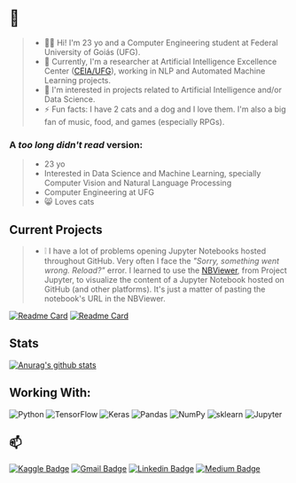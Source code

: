# :wave:

> - 👨‍💻 Hi! I'm 23 yo and a Computer Engineering student at Federal University of Goiás (UFG).
> - 🔭 Currently, I'm a researcher at Artificial Intelligence Excellence Center ([CEIA/UFG](https://embrapii.org.br/en/unidades/embrapii-unit-in-artificial-intelligence-ceia-ufg-center-of-excellence-in-artificial-intelligence/)), working in NLP and Automated Machine Learning projects. 
> - :dancers: I'm interested in projects related to Artificial Intelligence and/or Data Science. 
> - ⚡ Fun facts: I have 2 cats and a dog and I love them. I'm also a big fan of music, food, and games (especially RPGs).


### A *too long didn't read* version:
> * 23 yo
> * Interested in Data Science and Machine Learning, specially Computer Vision and Natural Language Processing 
> * Computer Engineering at UFG
> * :smile_cat: Loves cats 

## Current Projects

> - :grey_exclamation: I have a lot of problems opening Jupyter Notebooks hosted throughout GitHub. Very often I face the _"Sorry, something went wrong. Reload?"_ error. I learned to use the [NBViewer](https://nbviewer.jupyter.org/), from Project Jupyter, to visualize the content of a Jupyter Notebook hosted on GitHub (and other platforms). It's just a matter of pasting the notebook's URL in the NBViewer.

[![Readme Card](https://github-readme-stats.vercel.app/api/pin/?username=pedrohortencio&repo=machine-learning-gladiator&theme=prussian)](https://github.com/pedrohortencio/machine-learning-gladiator)  [![Readme Card](https://github-readme-stats.vercel.app/api/pin/?username=pedrohortencio&repo=sentiment-analysis&theme=prussian)](https://github.com/pedrohortencio/sentiment-analysis)


## Stats

[![Anurag's github stats](https://github-readme-stats.vercel.app/api?username=pedrohortencio&show_icons=true&theme=prussian&count_private=true&hide=prs,issues,contribs)](https://github.com/anuraghazra/github-readme-stats) 

## Working With:
<img alt="Python" src="https://img.shields.io/badge/python%20-%2314354C.svg?&style=for-the-badge&logo=python&logoColor=white"/>  <img alt="TensorFlow" src="https://img.shields.io/badge/TensorFlow%20-%23FF6F00.svg?&style=for-the-badge&logo=TensorFlow&logoColor=white" />  <img alt="Keras" src="https://img.shields.io/badge/Keras%20-%23D00000.svg?&style=for-the-badge&logo=Keras&logoColor=white"/>  <img alt="Pandas" src="https://img.shields.io/badge/pandas%20-%23150458.svg?&style=for-the-badge&logo=pandas&logoColor=white" />  <img alt="NumPy" src="https://img.shields.io/badge/numpy%20-%23013243.svg?&style=for-the-badge&logo=numpy&logoColor=white" />  <img alt="sklearn" src="https://img.shields.io/badge/scikit-learn.svg?&style=for-the-badge&logo=scikit-learn&logoColor=white" />
<img alt="Jupyter" src="https://img.shields.io/badge/Jupyter%20-%23F37626.svg?&style=for-the-badge&logo=Jupyter&logoColor=white" />


## 📫 

[![Kaggle Badge](https://img.shields.io/badge/-Kaggle-blue?style=flat-square&logo=Kaggle&link=https://www.kaggle.com/pedrohortencio)](https://www.kaggle.com/pedrohortencio)    [![Gmail Badge](https://img.shields.io/badge/-pedrohortenciohmr@gmail.com-c14438?style=flat-square&logo=Gmail&logoColor=white&link=mailto:pedrohortenciohmr@gmail.com)](mailto:pedrohortenciohmr@gmail.com)       [![Linkedin Badge](https://img.shields.io/badge/-PedroHortencio-blue?style=flat-square&logo=Linkedin&logoColor=white&link=https://www.linkedin.com/in/pedro-hort%C3%AAncio-70647a16a/)](https://www.linkedin.com/in/pedro-hort%C3%AAncio-70647a16a/)    [![Medium Badge](https://img.shields.io/badge/-pedrohortenciohmr-black?style=flat-square&logo=Medium&logoColor=white&link=https://medium.com/@pedrohortenciohmr)](https://medium.com/@pedrohortenciohmr) 

<!--
**pedrohortencio/pedrohortencio** is a ✨ _special_ ✨ repository because its `README.md` (this file) appears on your GitHub profile.

Here are some ideas to get you started:

- 🔭 I’m currently working on ...
- 🌱 I’m currently learning ...
- 👯 I’m looking to collaborate on ...
- 🤔 I’m looking for help with ...
- 💬 Ask me about ...
- 📫 How to reach me: ...
- 😄 Pronouns: ...
- ⚡ Fun fact: ...

https://github.com/alexandresanlim/Badges4-README.md-Profile
https://github.com/Naereen/badges

-->
